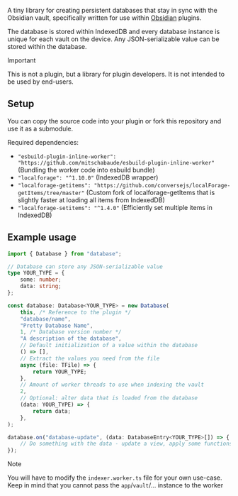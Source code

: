 A tiny library for creating persistent databases that stay in sync with the Obsidian vault, specifically written for use within [Obsidian](https://obsidian.md/) plugins.

The database is stored within IndexedDB and every database instance is unique for each vault on the device. Any JSON-serializable value can be stored within the database.

> [!IMPORTANT]
> This is not a plugin, but a library for plugin developers. It is not intended to be used by end-users.

## Setup

You can copy the source code into your plugin or fork this repository and use it as a submodule.

Required dependencies:

- `"esbuild-plugin-inline-worker": "https://github.com/mitschabaude/esbuild-plugin-inline-worker"` (Bundling the worker code into esbuild bundle)
- `"localforage": "^1.10.0"` (IndexedDB wrapper)
- `"localforage-getitems": "https://github.com/conversejs/localForage-getItems/tree/master"` (Custom fork of localforage-getItems that is slightly faster at loading all items from IndexedDB)
- `"localforage-setitems": "^1.4.0"` (Efficiently set multiple items in IndexedDB)

## Example usage

```ts
import { Database } from "database";

// Database can store any JSON-serializable value
type YOUR_TYPE = {
	some: number;
	data: string;
};

const database: Database<YOUR_TYPE> = new Database(
	this, /* Reference to the plugin */
	"database/name",
	"Pretty Database Name",
	1, /* Database version number */
	"A description of the database",
	// Default initialization of a value within the database
	() => [],
	// Extract the values you need from the file
	async (file: TFile) => {
		return YOUR_TYPE;
	},
	// Amount of worker threads to use when indexing the vault
	2,
	// Optional: alter data that is loaded from the database
	(data: YOUR_TYPE) => {
		return data;
	},
);

database.on("database-update", (data: DatabaseEntry<YOUR_TYPE>[]) => {
	// Do something with the data - update a view, apply some functions, ...
});
```

> [!NOTE]
> You will have to modify the `indexer.worker.ts` file for your own use-case. Keep in mind that you cannot pass the `app`/`vault`/... instance to the worker
